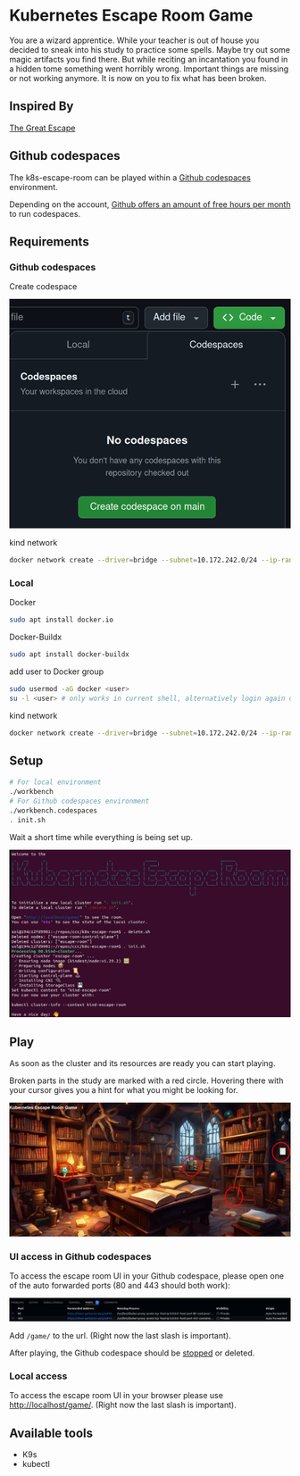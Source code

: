 # Kubernetes Escape Room Game

You are a wizard apprentice. While your teacher is out of house you decided to sneak into his study to practice some spells. 
Maybe try out some magic artifacts you find there. 
But while reciting an incantation you found in a hidden tome something went horribly wrong. 
Important things are missing or not working anymore. It is now on you to fix what has been broken.

## Inspired By
[The Great Escape](https://github.com/t-gmn/the-great-escape)

## Github codespaces

The k8s-escape-room can be played within a [Github codespaces](https://github.com/features/codespaces) environment.

Depending on the account, [Github offers an amount of free hours per month](https://docs.github.com/en/billing/managing-billing-for-github-codespaces/about-billing-for-github-codespaces) to run codespaces.

## Requirements

### Github codespaces

Create codespace

![Create codespace](.images/github-codespaces-create.png)

kind network
```bash
docker network create --driver=bridge --subnet=10.172.242.0/24 --ip-range=10.172.242.0/28 --gateway=10.172.242.1 kind
```

### Local

Docker
```bash
sudo apt install docker.io
```

Docker-Buildx
```bash
sudo apt install docker-buildx
```

add user to Docker group
```bash
sudo usermod -aG docker <user>
su -l <user> # only works in current shell, alternatively login again or restart the system
```

kind network
```bash
docker network create --driver=bridge --subnet=10.172.242.0/24 --ip-range=10.172.242.0/28 --gateway=10.172.242.1 kind
```

## Setup

```bash
# For local environment
./workbench
# For Github codespaces environment
./workbench.codespaces
. init.sh
```

Wait a short time while everything is being set up.

![K8s Escape Room in terminal](.images/k8s-escape-room-terminal.png)


## Play
As soon as the cluster and its resources are ready you can start playing.

Broken parts in the study are marked with a red circle. 
Hovering there with your cursor gives you a hint for what you might be looking for.

![K8s Escape Room in web](.images/k8s-escape-room-web-unsolved.png)

### UI access in Github codespaces
To access the escape room UI in your Github codespace, please open one of the auto forwarded ports (80 and 443 should both work):

![Open port](.images/github-codespaces-ports.png)

Add `/game/` to the url.
(Right now the last slash is important).

After playing, the Github codespace should be [stopped](https://docs.github.com/en/codespaces/developing-in-a-codespace/stopping-and-starting-a-codespace?tool=webui#stopping-a-codespace) or deleted.

### Local access
To access the escape room UI in your browser please use [http://localhost/game/](http://localhost/game/).
(Right now the last slash is important).

## Available tools
* K9s
* kubectl
